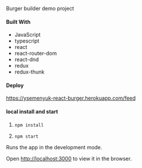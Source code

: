 Burger builder demo project

#### Built With

- JavaScript
- typescript
- react
- react-router-dom
- react-dnd
- redux
- redux-thunk

#### Deploy

https://ysemenyuk-react-burger.herokuapp.com/feed

#### local install and start

1. `npm install`

2. `npm start`

Runs the app in the development mode.

Open [http://localhost:3000](http://localhost:3000) to view it in the browser.
